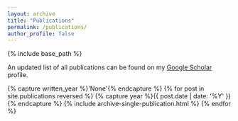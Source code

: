 ```yaml
---
layout: archive
title: "Publications"
permalink: /publications/
author_profile: false
---
```


{% include base_path %}

<p> An updated list of all publications can be found on my <a href="https://scholar.google.com/citations?user=UgKZHLcAAAAJ&hl=en">Google Scholar</a> profile.</p>
<!-- {% if site.category_archive.path %}
<b>Filter:</b> {% include all-categories.html %}
{% endif %} -->

{% capture written_year %}'None'{% endcapture %}
{% for post in site.publications reversed %}
  {% capture year %}{{ post.date | date: '%Y' }}{% endcapture %}
  {% include archive-single-publication.html %}
{% endfor %}

